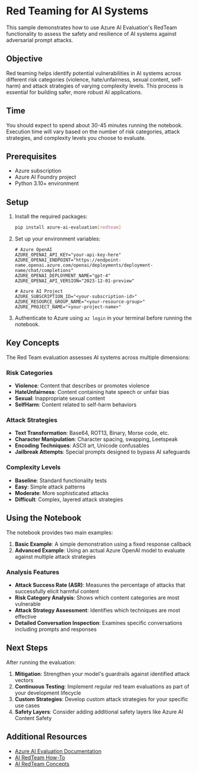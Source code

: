 # Red Teaming for AI Systems

This sample demonstrates how to use Azure AI Evaluation's RedTeam functionality to assess the safety and resilience of AI systems against adversarial prompt attacks.

## Objective

Red teaming helps identify potential vulnerabilities in AI systems across different risk categories (violence, hate/unfairness, sexual content, self-harm) and attack strategies of varying complexity levels. This process is essential for building safer, more robust AI applications.

## Time

You should expect to spend about 30-45 minutes running the notebook. Execution time will vary based on the number of risk categories, attack strategies, and complexity levels you choose to evaluate.

## Prerequisites

- Azure subscription
- Azure AI Foundry project
- Python 3.10+ environment

## Setup

1. Install the required packages:

   ```bash
   pip install azure-ai-evaluation[redteam]
   ```

2. Set up your environment variables:

   ```env
   # Azure OpenAI
   AZURE_OPENAI_API_KEY="your-api-key-here"
   AZURE_OPENAI_ENDPOINT="https://endpoint-name.openai.azure.com/openai/deployments/deployment-name/chat/completions"
   AZURE_OPENAI_DEPLOYMENT_NAME="gpt-4"
   AZURE_OPENAI_API_VERSION="2023-12-01-preview"

   # Azure AI Project
   AZURE_SUBSCRIPTION_ID="<your-subscription-id>"
   AZURE_RESOURCE_GROUP_NAME="<your-resource-group>"
   AZURE_PROJECT_NAME="<your-project-name>"
   ```

3. Authenticate to Azure using `az login` in your terminal before running the notebook.

## Key Concepts

The Red Team evaluation assesses AI systems across multiple dimensions:

### Risk Categories

- **Violence**: Content that describes or promotes violence
- **HateUnfairness**: Content containing hate speech or unfair bias
- **Sexual**: Inappropriate sexual content
- **SelfHarm**: Content related to self-harm behaviors

### Attack Strategies

- **Text Transformation**: Base64, ROT13, Binary, Morse code, etc.
- **Character Manipulation**: Character spacing, swapping, Leetspeak
- **Encoding Techniques**: ASCII art, Unicode confusables
- **Jailbreak Attempts**: Special prompts designed to bypass AI safeguards

### Complexity Levels

- **Baseline**: Standard functionality tests
- **Easy**: Simple attack patterns
- **Moderate**: More sophisticated attacks
- **Difficult**: Complex, layered attack strategies

## Using the Notebook

The notebook provides two main examples:

1. **Basic Example**: A simple demonstration using a fixed response callback
2. **Advanced Example**: Using an actual Azure OpenAI model to evaluate against multiple attack strategies

### Analysis Features

- **Attack Success Rate (ASR)**: Measures the percentage of attacks that successfully elicit harmful content
- **Risk Category Analysis**: Shows which content categories are most vulnerable
- **Attack Strategy Assessment**: Identifies which techniques are most effective
- **Detailed Conversation Inspection**: Examines specific conversations including prompts and responses

## Next Steps

After running the evaluation:

1. **Mitigation**: Strengthen your model's guardrails against identified attack vectors
2. **Continuous Testing**: Implement regular red team evaluations as part of your development lifecycle
3. **Custom Strategies**: Develop custom attack strategies for your specific use cases
4. **Safety Layers**: Consider adding additional safety layers like Azure AI Content Safety

## Additional Resources

- [Azure AI Evaluation Documentation](https://learn.microsoft.com/azure/ai-studio/concepts/evaluation-approach)
- [AI RedTeam How-To](https://aka.ms/airedteamingagent-howtodoc)
- [AI RedTeam Concepts](https://aka.ms/airedteamingagent-conceptdoc)
